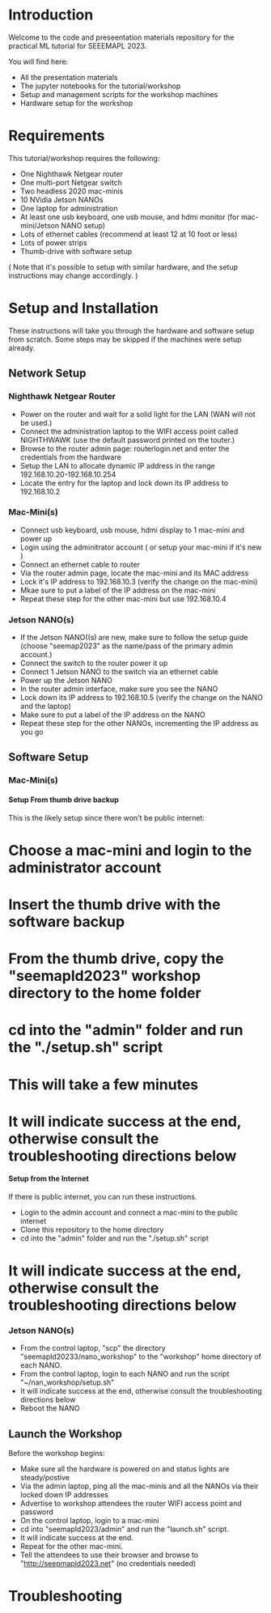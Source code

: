 # Introduction

Welcome to the code and preseentation materials repository for the practical ML tutorial for SEEEMAPL 2023.  

You will find here:
* All the presentation materials
* The jupyter notebooks for the tutorial/workshop
* Setup and management scripts for the workshop machines
* Hardware setup for the workshop

# Requirements

This tutorial/workshop requires the following:

* One Nighthawk Netgear router 
* One multi-port Netgear switch
* Two headless 2020 mac-minis
* 10 NVidia Jetson NANOs 
* One laptop for administration
* At least one usb keyboard, one usb mouse, and hdmi monitor (for mac-mini/Jetson NANO setup)
* Lots of ethernet cables (recommend at least 12 at 10 foot or less)
* Lots of power strips
* Thumb-drive with software setup

( Note that it's possible to setup with similar hardware, and the setup instructions may change accordingly. )

# Setup and Installation

These instructions will take you through the hardware and software setup from scratch.  Some steps may be skipped if the machines were setup already.

## Network Setup

### Nighthawk Netgear Router

* Power on the router and wait for a solid light for the LAN (WAN will not be used.)
* Connect the administration laptop to the WIFI access point called NIGHTHWAWK (use the default password printed on the touter.)
* Browse to the router admin page: routerlogin.net and enter the credentials from the hardware
* Setup the LAN to allocate dynamic IP address in the range 192.168.10.20-192.168.10.254
* Locate the entry for the laptop and lock down its IP address to 192.168.10.2

### Mac-Mini(s)

* Connect usb keyboard, usb mouse, hdmi display to 1 mac-mini and power up
* Login using the adminitrator account ( or setup your mac-mini if it's new )
* Connect an ethernet cable to router
* Via the router admin page, locate the mac-mini and its MAC address
* Lock it's IP address to 192.168.10.3 (verify the change on the mac-mini)
* Mkae sure to put a label of the IP address on the mac-mini
* Repeat these step for the other mac-mini but use 192.168.10.4

### Jetson NANO(s)

* If the Jetson NANO((s) are new, make sure to follow the setup guide (choose "seemap2023" as the name/pass of the primary admin account.)
* Connect the switch to the router power it up
* Connect 1 Jetson NANO to the switch via an ethernet cable
* Power up the Jetson NANO
* In the router admin interface, make sure you see the NANO
* Lock down its IP address to 192.168.10.5 (verify the change on the NANO and the laptop)
* Make sure to put a label of the IP address on the NANO
* Repeat these step for the other NANOs, incrementing the IP address as you go

## Software Setup

### Mac-Mini(s)

#### Setup From thumb drive backup

This is the likely setup since there won't be public internet:

# Choose a mac-mini and login to the administrator account
# Insert the thumb drive with the software backup
# From the thumb drive, copy the "seemapld2023" workshop directory to the home folder
# cd into the "admin" folder and run the "./setup.sh" script
# This will take a few minutes
# It will indicate success at the end, otherwise consult the troubleshooting directions below

#### Setup from the Internet

If there is public internet, you can run these instructions.  
* Login to the admin account and connect a mac-mini to the public internet
* Clone this repository to the home directory
* cd into the "admin" folder and run the "./setup.sh" script
# It will indicate success at the end, otherwise consult the troubleshooting directions below

### Jetson NANO(s)

* From the control laptop, "scp" the directory "seemapld20233/nano_workshop" to the "workshop" home directory of each NANO.
* From the control laptop, login to each NANO and run the script "~/nan_workshop/setup.sh"
* It will indicate success at the end, otherwise consult the troubleshooting directions below
* Reboot the NANO

## Launch the Workshop

Before the workshop begins:

* Make sure all the hardware is powered on and status lights are steady/postive
* Via the admin laptop, ping all the mac-minis and all the NANOs via their locked down IP addresses
* Advertise to workshop attendees the router WIFI access point and password
* On the control laptop, login to a mac-mini
* cd into "seemapld2023/admin" and run the "launch.sh" script.
* It will indicate success at the end.
* Repeat for the other mac-mini.
* Tell the attendees to use their browser and browse to "http://seepmapld2023.net" (no credentials needed)

# Troubleshooting



